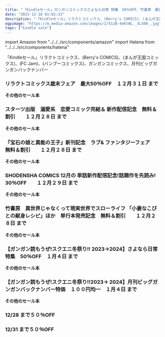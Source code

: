 ```yaml
---
title: "「Kindleセール」ガンガンコミックスさよなら日常 特集　50％OFF、竹書房　異世界じゃなくって現実世界でスローライフ　無料＆割引"
date: "2023-12-18 01:02:33"
description: "「Kindleセール」リラクトコミックス、(Berry's COMICS)、(まんが王国コミックス)、(FC Jam)、(バンブーコミックス)、ガンガンコミックス、月刊ビッグガンガンバックナンバー"
ogpimage: "https://m.media-amazon.com/images/I/51zB-4eKtWL._SL500_.jpg"
tags: ["kindle sale"]
---
```

import Amazon from "../../../src/components/amazon"
import Hatena from "../../../src/components/hatena"

「Kindleセール」リラクトコミックス、(Berry's COMICS)、(まんが王国コミックス)、(FC Jam)、(バンブーコミックス)、ガンガンコミックス、月刊ビッグガンガンバックナンバー




### リラクトコミックス歳末フェア　最大50％OFF　１２月３１日 まで


<Amazon asin="B08HV3QFN6" />



<Amazon asin="B0BVM8ZBWL" />



<Amazon asin="B08SQ7DB2R" />


**その他のセール本**

<Hatena src="https://kyukyunyorituryo.github.io/kindle_sale/20231231s37350/" title=""/>

### スターツ出版　溺愛系　恋愛コミック完結＆ 新作配信記念　無料＆割引　　１２月２８日 まで


<Amazon asin="B0BMFG78RB" />



<Amazon asin="B09QLWVM9Z" />



<Amazon asin="B0C7Q5LSDW" />


**その他のセール本**

<Hatena src="https://kyukyunyorituryo.github.io/kindle_sale/20231228s37420/" title=""/>

### 『宝石の娘と異能の王子』新刊記念　ラブ& ファンタジーフェア　無料＆割引　　１２月２８日 まで


<Amazon asin="B0CB1D79XH" />



<Amazon asin="B0BY1TBNKD" />



<Amazon asin="B08YJPFTCQ" />


**その他のセール本**

<Hatena src="https://kyukyunyorituryo.github.io/kindle_sale/20231228s37103/" title=""/>

### SHODENSHA COMICS 12月の 単話新作配信記念!話題作を先読み!　30％OFF　　１２月２９日 まで

<Amazon asin="B0C7QQ987B" />


<Amazon asin="B0B14MRP4N" />


<Amazon asin="B09V7746YW" />


**その他のセール本**

<Hatena src="https://kyukyunyorituryo.github.io/kindle_sale/20231229s37424/" title=""/>

### 竹書房　異世界じゃなくって現実世界でスローライフ 「小妻なこびとの献身レシピ」ほか　単行本発売記念　無料＆割引　　１２月２８日 まで

<Amazon asin="B0CKZ6W74S" />


<Amazon asin="B0CHW6JVG8" />


<Amazon asin="B0CHWFG86B" />


**その他のセール本**

<Hatena src="https://kyukyunyorituryo.github.io/kindle_sale/20231228s37490/" title=""/>

### 【ガンガン読もうぜ!スクエニ冬祭り!! 2023→2024】さよなら日常 特集　50％OFF　１月４日 まで

<Amazon asin="B08M5RB5JB" />


<Amazon asin="B08KDR4KZH" />


<Amazon asin="B08KDQYNTT" />


**その他のセール本**

<Hatena src="https://kyukyunyorituryo.github.io/kindle_sale/20240104s37445/" title=""/>

### 【ガンガン読もうぜ!スクエニ冬祭り!!2023→ 2024】月刊ビッグガンガンバックナンバー特価　１００円均一　１月４日 まで

<Amazon asin="B0CG9333Y8" />


<Amazon asin="B0C8NCPJCL" />


**その他のセール本**

<Hatena src="https://kyukyunyorituryo.github.io/kindle_sale/20240104s37412/" title=""/>

### 12/28 まで５０％OFF

<Amazon asin="B0C3QQFWL4" />

<Amazon asin="B0C3QR2DCX" />

### 12/31 まで５０％OFF

<Amazon asin="B0BRSN1TYC" />

<Amazon asin="B0C4XX81KM" />

